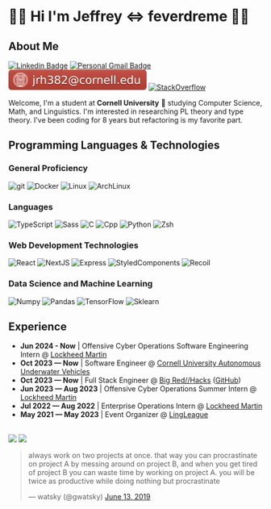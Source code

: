 # 👨‍💻 Hi I'm Jeffrey <=> feverdreme 👨‍💻

## About Me

[![Linkedin Badge](https://img.shields.io/badge/-jeffreyhuang-blue?style=flat&logo=Linkedin&logoColor=white&link=https://www.linkedin.com/in/jeffrey-r-huang/)](https://www.linkedin.com/in/jeffrey-r-huang/)
[![Personal Gmail Badge](https://img.shields.io/badge/-jeffreyhuang08@gmail.com-c14438?style=flat&logo=Gmail&logoColor=white&link=mailto:jeffreyhuang08@gmail.com)](mailto:jeffreyhuang08@gmail.com)
[![Cornell Gmail Badge](cuemail.svg)](mailto:jrh382@cornell.edu)
[![StackOverflow](https://img.shields.io/badge/-feverdreme-F58025?style=flat&logo=stackoverflow&logoColor=white&link=https://stackoverflow.com/users/14000710/feverdreme)](https://stackoverflow.com/users/14000710/feverdreme)

Welcome, I'm a student at **Cornell University** 🐻 studying Computer Science, Math, and Linguistics. I'm interested in researching PL theory and type theory. I've been coding for 8 years but refactoring is my favorite part.

## Programming Languages & Technologies

### General Proficiency

![git](https://img.shields.io/badge/-Git-F05032?style=flat-square&logo=git&logoColor=white)
![Docker](https://img.shields.io/badge/-Docker-46a2f1?style=flat-square&logo=docker&logoColor=white)
![Linux](https://img.shields.io/badge/-Linux-FCC624?style=flat-square&logo=linux&logoColor=white)
![ArchLinux](https://img.shields.io/badge/-ArchLinux-1793D1?style=flat-square&logo=archlinux&logoColor=white)

### Languages

![TypeScript](https://img.shields.io/badge/-TypeScript-007ACC?style=flat-square&logo=typescript&logoColor=white)
![Sass](https://img.shields.io/badge/-Sass-CC6699?style=flat-square&logo=sass&logoColor=white)
![C](https://img.shields.io/badge/-C-A8B9CC?style=flat-square&logo=c&logoColor=white)
![Cpp](https://img.shields.io/badge/-C++-00599C?style=flat-square&logo=cplusplus&logoColor=white)
![Python](https://img.shields.io/badge/-Python-3776AB?style=flat-square&logo=python&logoColor=white)
![Zsh](https://img.shields.io/badge/-Zsh-F15A24?style=flat-square&logo=zsh&logoColor=white)

### Web Development Technologies

![React](https://img.shields.io/badge/-React-45b8d8?style=flat-square&logo=react&logoColor=white)
![NextJS](https://img.shields.io/badge/-NextJS-000000?style=flat-square&logo=nextdotjs&logoColor=white)
![Express](https://img.shields.io/badge/-express-000000?style=flat-square&logo=express&logoColor=white)
![StyledComponents](https://img.shields.io/badge/-Styled_Components-db7092?style=flat-square&logo=styled-components&logoColor=white)
![Recoil](https://img.shields.io/badge/-Recoil-3578E5?style=flat-square&logo=recoil&logoColor=white)

### Data Science and Machine Learning

![Numpy](https://img.shields.io/badge/-Numpy-013243?style=flat-square&logo=numpy&logoColor=white)
![Pandas](https://img.shields.io/badge/-Pandas-150458?style=flat-square&logo=pandas&logoColor=white)
![TensorFlow](https://img.shields.io/badge/-TensorFlow-FF6F00?style=flat-square&logo=tensorflow&logoColor=white)
![Sklearn](https://img.shields.io/badge/-sklearn-F7931E?style=flat-square&logo=scikitlearn&logoColor=white)

## Experience

- **Jun 2024 - Now** | Offensive Cyber Operations Software Engineering Intern @ [Lockheed Martin](https://www.lockheedmartin.com/en-us/index.html)
- **Oct 2023 — Now** | Software Engineer @ [Cornell University Autonomous Underwater Vehicles](https://cuauv.org/)
- **Oct 2023 — Now** | Full Stack Engineer @ [Big Red//Hacks](https://www.bigredhacks.com/) ([GitHub](https://github.com/bigredhacks))
- **Jun 2023 — Aug 2023** | Offensive Cyber Operations Summer Intern @ [Lockheed Martin](https://www.lockheedmartin.com/en-us/index.html)
- **Jul 2022 — Aug 2022** | Enterprise Operations Intern @ [Lockheed Martin](https://www.lockheedmartin.com/en-us/index.html)
- **May 2021 — May 2023** | Event Organizer @ [LingLeague](https://www.linguisticsleague.org/)

<br>

<img src="https://github-readme-stats.vercel.app/api?username=feverdreme&theme=tokyonight&show_icons=true" />
<img src="https://github-readme-stats.vercel.app/api/top-langs/?username=feverdreme&layout=compact&theme=tokyonight&langs_count=5" />

<!-- ## Other Skills

- Competitive / Algorithmic Programming
- Machine Learning
- CTFs and Cybersecurity -->

<blockquote class="twitter-tweet"><p lang="en" dir="ltr">always work on two projects at once. that way you can procrastinate on project A by messing around on project B, and when you get tired of project B you can waste time by working on project A. you will be twice as productive while doing nothing but procrastinate</p>&mdash; watsky (@gwatsky) <a href="https://twitter.com/gwatsky/status/1139251118091804672?ref_src=twsrc%5Etfw">June 13, 2019</a></blockquote>
